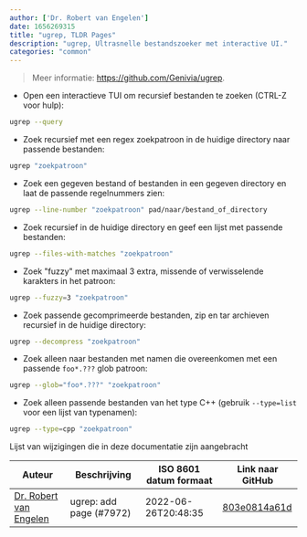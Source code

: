 ```yaml
---
author: ['Dr. Robert van Engelen']
date: 1656269315
title: "ugrep, TLDR Pages"
description: "ugrep, Ultrasnelle bestandszoeker met interactive UI."
categories: "common"
---
```

> Meer informatie: <https://github.com/Genivia/ugrep>.

- Open een interactieve TUI om recursief bestanden te zoeken (CTRL-Z voor hulp):

```bash
ugrep --query
```

- Zoek recursief met een regex zoekpatroon in de huidige directory naar passende bestanden:

```bash
ugrep "zoekpatroon"
```

- Zoek een gegeven bestand of bestanden in een gegeven directory en laat de passende regelnummers zien:

```bash
ugrep --line-number "zoekpatroon" pad/naar/bestand_of_directory
```

- Zoek recursief in de huidige directory en geef een lijst met passende bestanden:

```bash
ugrep --files-with-matches "zoekpatroon"
```

- Zoek "fuzzy" met maximaal 3 extra, missende of verwisselende karakters in het patroon:

```bash
ugrep --fuzzy=3 "zoekpatroon"
```

- Zoek passende gecomprimeerde bestanden, zip en tar archieven recursief in de huidige directory:

```bash
ugrep --decompress "zoekpatroon"
```

- Zoek alleen naar bestanden met namen die overeenkomen met een passende `foo*.???` glob patroon:

```bash
ugrep --glob="foo*.???" "zoekpatroon"
```

- Zoek alleen passende bestanden van het type C++ (gebruik `--type=list` voor een lijst van typenamen):

```bash
ugrep --type=cpp "zoekpatroon"
```
Lijst van wijzigingen die in deze documentatie zijn aangebracht


Auteur | Beschrijving | ISO 8601 datum formaat | Link naar GitHub
------|-----|-----|-----
[Dr. Robert van Engelen](mailto:genivia-inc@users.noreply.github.com) | ugrep: add page (#7972) | 2022-06-26T20:48:35 | [803e0814a61d](https://github.com/tldr-pages/tldr/commit/803e0814a61d3661a582e7afda749c8c4f4e333a)

